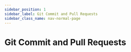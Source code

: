 ```yaml
---
sidebar_position: 1
sidebar_label: Git Commit and Pull Requests
sidebar_class_name: nav-normal-page
---
```


# Git Commit and Pull Requests

